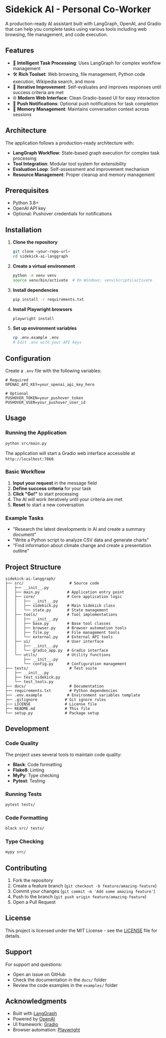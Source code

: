 # Sidekick AI - Personal Co-Worker

A production-ready AI assistant built with LangGraph, OpenAI, and Gradio that can help you complete tasks using various tools including web browsing, file management, and code execution.

## Features

- 🤖 **Intelligent Task Processing**: Uses LangGraph for complex workflow management
- 🛠️ **Rich Toolset**: Web browsing, file management, Python code execution, Wikipedia search, and more
- 🔄 **Iterative Improvement**: Self-evaluates and improves responses until success criteria are met
- 🌐 **Modern Web Interface**: Clean Gradio-based UI for easy interaction
- 📱 **Push Notifications**: Optional push notifications for task completion
- 🧠 **Memory Management**: Maintains conversation context across sessions

## Architecture

The application follows a production-ready architecture with:

- **LangGraph Workflow**: State-based graph execution for complex task processing
- **Tool Integration**: Modular tool system for extensibility
- **Evaluation Loop**: Self-assessment and improvement mechanism
- **Resource Management**: Proper cleanup and memory management

## Prerequisites

- Python 3.8+
- OpenAI API key
- Optional: Pushover credentials for notifications

## Installation

1. **Clone the repository**
   ```bash
   git clone <your-repo-url>
   cd sidekick-ai-langgraph
   ```

2. **Create a virtual environment**
   ```bash
   python -m venv venv
   source venv/bin/activate  # On Windows: venv\Scripts\activate
   ```

3. **Install dependencies**
   ```bash
   pip install -r requirements.txt
   ```

4. **Install Playwright browsers**
   ```bash
   playwright install
   ```

5. **Set up environment variables**
   ```bash
   cp .env.example .env
   # Edit .env with your API keys
   ```

## Configuration

Create a `.env` file with the following variables:

```env
# Required
OPENAI_API_KEY=your_openai_api_key_here

# Optional
PUSHOVER_TOKEN=your_pushover_token
PUSHOVER_USER=your_pushover_user_id
```

## Usage

### Running the Application

```bash
python src/main.py
```

The application will start a Gradio web interface accessible at `http://localhost:7860`.

### Basic Workflow

1. **Input your request** in the message field
2. **Define success criteria** for your task
3. **Click "Go!"** to start processing
4. The AI will work iteratively until your criteria are met
5. **Reset** to start a new conversation

### Example Tasks

- "Research the latest developments in AI and create a summary document"
- "Write a Python script to analyze CSV data and generate charts"
- "Find information about climate change and create a presentation outline"

## Project Structure

```
sidekick-ai-langgraph/
├── src/                    # Source code
│   ├── __init__.py
│   ├── main.py            # Application entry point
│   ├── core/              # Core application logic
│   │   ├── __init__.py
│   │   ├── sidekick.py    # Main Sidekick class
│   │   └── state.py       # State management
│   ├── tools/             # Tool implementations
│   │   ├── __init__.py
│   │   ├── base.py        # Base tool classes
│   │   ├── browser.py     # Browser automation tools
│   │   ├── file.py        # File management tools
│   │   └── external.py    # External API tools
│   ├── ui/                # User interface
│   │   ├── __init__.py
│   │   └── gradio_app.py  # Gradio interface
│   └── utils/             # Utility functions
│       ├── __init__.py
│       └── config.py      # Configuration management
├── tests/                  # Test suite
│   ├── __init__.py
│   ├── test_sidekick.py
│   └── test_tools.py
├── docs/                   # Documentation
├── requirements.txt        # Python dependencies
├── .env.example           # Environment variables template
├── .gitignore            # Git ignore rules
├── LICENSE               # License file
├── README.md             # This file
└── setup.py              # Package setup
```

## Development

### Code Quality

The project uses several tools to maintain code quality:

- **Black**: Code formatting
- **Flake8**: Linting
- **MyPy**: Type checking
- **Pytest**: Testing

### Running Tests

```bash
pytest tests/
```

### Code Formatting

```bash
black src/ tests/
```

### Type Checking

```bash
mypy src/
```

## Contributing

1. Fork the repository
2. Create a feature branch (`git checkout -b feature/amazing-feature`)
3. Commit your changes (`git commit -m 'Add some amazing feature'`)
4. Push to the branch (`git push origin feature/amazing-feature`)
5. Open a Pull Request

## License

This project is licensed under the MIT License - see the [LICENSE](LICENSE) file for details.

## Support

For support and questions:
- Open an issue on GitHub
- Check the documentation in the `docs/` folder
- Review the code examples in the `examples/` folder

## Acknowledgments

- Built with [LangGraph](https://github.com/langchain-ai/langgraph)
- Powered by [OpenAI](https://openai.com/)
- UI framework: [Gradio](https://gradio.app/)
- Browser automation: [Playwright](https://playwright.dev/)
